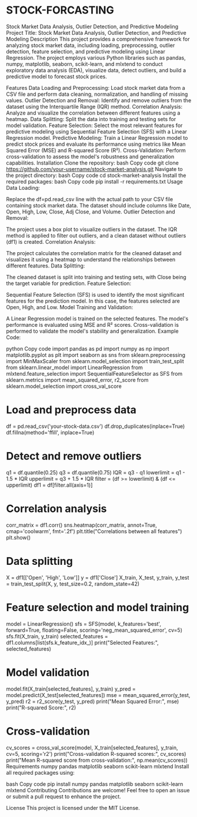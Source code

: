 # STOCK-FORCASTING
Stock Market Data Analysis, Outlier Detection, and Predictive Modeling
Project Title: Stock Market Data Analysis, Outlier Detection, and Predictive Modeling
Description
This project provides a comprehensive framework for analyzing stock market data, including loading, preprocessing, outlier detection, feature selection, and predictive modeling using Linear Regression. The project employs various Python libraries such as pandas, numpy, matplotlib, seaborn, scikit-learn, and mlxtend to conduct exploratory data analysis (EDA), visualize data, detect outliers, and build a predictive model to forecast stock prices.

Features
Data Loading and Preprocessing: Load stock market data from a CSV file and perform data cleaning, normalization, and handling of missing values.
Outlier Detection and Removal: Identify and remove outliers from the dataset using the Interquartile Range (IQR) method.
Correlation Analysis: Analyze and visualize the correlation between different features using a heatmap.
Data Splitting: Split the data into training and testing sets for model validation.
Feature Selection: Select the most relevant features for predictive modeling using Sequential Feature Selection (SFS) with a Linear Regression model.
Predictive Modeling: Train a Linear Regression model to predict stock prices and evaluate its performance using metrics like Mean Squared Error (MSE) and R-squared Score (R²).
Cross-Validation: Perform cross-validation to assess the model's robustness and generalization capabilities.
Installation
Clone the repository:
bash
Copy code
git clone https://github.com/your-username/stock-market-analysis.git
Navigate to the project directory:
bash
Copy code
cd stock-market-analysis
Install the required packages:
bash
Copy code
pip install -r requirements.txt
Usage
Data Loading:

Replace the df=pd.read_csv line with the actual path to your CSV file containing stock market data.
The dataset should include columns like Date, Open, High, Low, Close, Adj Close, and Volume.
Outlier Detection and Removal:

The project uses a box plot to visualize outliers in the dataset.
The IQR method is applied to filter out outliers, and a clean dataset without outliers (df1) is created.
Correlation Analysis:

The project calculates the correlation matrix for the cleaned dataset and visualizes it using a heatmap to understand the relationships between different features.
Data Splitting:

The cleaned dataset is split into training and testing sets, with Close being the target variable for prediction.
Feature Selection:

Sequential Feature Selection (SFS) is used to identify the most significant features for the prediction model. In this case, the features selected are Open, High, and Low.
Model Training and Validation:

A Linear Regression model is trained on the selected features. The model's performance is evaluated using MSE and R² scores.
Cross-validation is performed to validate the model's stability and generalization.
Example Code:

python
Copy code
import pandas as pd
import numpy as np
import matplotlib.pyplot as plt
import seaborn as sns
from sklearn.preprocessing import MinMaxScaler
from sklearn.model_selection import train_test_split
from sklearn.linear_model import LinearRegression
from mlxtend.feature_selection import SequentialFeatureSelector as SFS
from sklearn.metrics import mean_squared_error, r2_score
from sklearn.model_selection import cross_val_score

# Load and preprocess data
df = pd.read_csv('your-stock-data.csv')
df.drop_duplicates(inplace=True)
df.fillna(method='ffill', inplace=True)

# Detect and remove outliers
q1 = df.quantile(0.25)
q3 = df.quantile(0.75)
IQR = q3 - q1
lowerlimit = q1 - 1.5 * IQR
upperlimit = q3 + 1.5 * IQR
filter = (df >= lowerlimit) & (df <= upperlimit)
df1 = df[filter.all(axis=1)]

# Correlation analysis
corr_matrix = df1.corr()
sns.heatmap(corr_matrix, annot=True, cmap='coolwarm', fmt='.2f')
plt.title("Correlations between all features")
plt.show()

# Data splitting
X = df1[['Open', 'High', 'Low']]
y = df1['Close']
X_train, X_test, y_train, y_test = train_test_split(X, y, test_size=0.2, random_state=42)

# Feature selection and model training
model = LinearRegression()
sfs = SFS(model, k_features='best', forward=True, floating=False, scoring='neg_mean_squared_error', cv=5)
sfs.fit(X_train, y_train)
selected_features = df1.columns[list(sfs.k_feature_idx_)]
print("Selected Features:", selected_features)

# Model validation
model.fit(X_train[selected_features], y_train)
y_pred = model.predict(X_test[selected_features])
mse = mean_squared_error(y_test, y_pred)
r2 = r2_score(y_test, y_pred)
print("Mean Squared Error:", mse)
print("R-squared Score:", r2)

# Cross-validation
cv_scores = cross_val_score(model, X_train[selected_features], y_train, cv=5, scoring='r2')
print("Cross-validation R-squared scores:", cv_scores)
print("Mean R-squared score from cross-validation:", np.mean(cv_scores))
Requirements
numpy
pandas
matplotlib
seaborn
scikit-learn
mlxtend
Install all required packages using:

bash
Copy code
pip install numpy pandas matplotlib seaborn scikit-learn mlxtend
Contributing
Contributions are welcome! Feel free to open an issue or submit a pull request to enhance the project.

License
This project is licensed under the MIT License.

